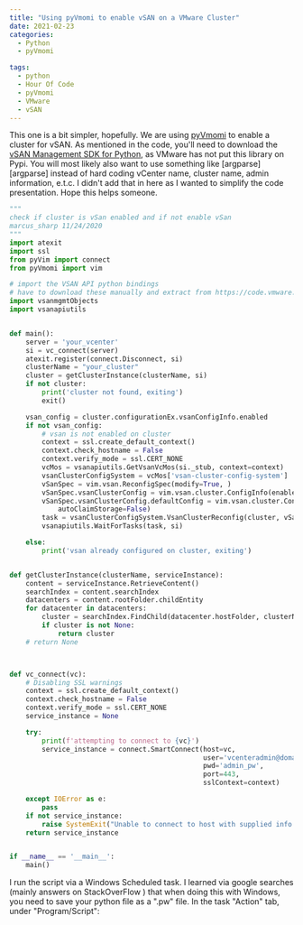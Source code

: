 ```yaml
---
title: "Using pyVmomi to enable vSAN on a VMware Cluster"
date: 2021-02-23
categories:
  - Python
  - pyVmomi

tags:
  - python
  - Hour Of Code
  - pyVmomi
  - VMware
  - vSAN
---
```


This one is a bit simpler, hopefully.  We are using [pyVmomi][pyvmomi] to enable a cluster for vSAN.  As mentioned in 
the code, you'll need to download the [vSAN Management SDK for Python][vSAN], as VMware has not put this library on Pypi.
You will most likely also want to use something like [argparse][argparse] instead of hard coding vCenter name, cluster name,
admin information, e.t.c.  I didn't add that in here as I wanted to simplify the code presentation.  Hope this helps someone.



```python
"""
check if cluster is vSan enabled and if not enable vSan
marcus_sharp 11/24/2020
"""
import atexit
import ssl
from pyVim import connect
from pyVmomi import vim

# import the VSAN API python bindings
# have to download these manually and extract from https://code.vmware.com/web/sdk/7.0%20U1/vsan-python
import vsanmgmtObjects
import vsanapiutils


def main():
    server = 'your_vcenter'
    si = vc_connect(server)
    atexit.register(connect.Disconnect, si)
    clusterName = "your_cluster"
    cluster = getClusterInstance(clusterName, si)
    if not cluster:
        print('cluster not found, exiting')
        exit()

    vsan_config = cluster.configurationEx.vsanConfigInfo.enabled
    if not vsan_config:
        # vsan is not enabled on cluster
        context = ssl.create_default_context()
        context.check_hostname = False
        context.verify_mode = ssl.CERT_NONE
        vcMos = vsanapiutils.GetVsanVcMos(si._stub, context=context)
        vsanClusterConfigSystem = vcMos['vsan-cluster-config-system']
        vSanSpec = vim.vsan.ReconfigSpec(modify=True, )
        vSanSpec.vsanClusterConfig = vim.vsan.cluster.ConfigInfo(enabled=True)
        vSanSpec.vsanClusterConfig.defaultConfig = vim.vsan.cluster.ConfigInfo.HostDefaultInfo(
            autoClaimStorage=False)
        task = vsanClusterConfigSystem.VsanClusterReconfig(cluster, vSanSpec)
        vsanapiutils.WaitForTasks(task, si)

    else:
        print('vsan already configured on cluster, exiting')


def getClusterInstance(clusterName, serviceInstance):
    content = serviceInstance.RetrieveContent()
    searchIndex = content.searchIndex
    datacenters = content.rootFolder.childEntity
    for datacenter in datacenters:
        cluster = searchIndex.FindChild(datacenter.hostFolder, clusterName)
        if cluster is not None:
            return cluster
    # return None



def vc_connect(vc):
    # Disabling SSL warnings
    context = ssl.create_default_context()
    context.check_hostname = False
    context.verify_mode = ssl.CERT_NONE
    service_instance = None

    try:
        print(f'attempting to connect to {vc}')
        service_instance = connect.SmartConnect(host=vc,
                                                user='vcenteradmin@domain.com',
                                                pwd='admin_pw',
                                                port=443,
                                                sslContext=context)

    except IOError as e:
        pass
    if not service_instance:
        raise SystemExit("Unable to connect to host with supplied info.")
    return service_instance


if __name__ == '__main__':
    main()

```





I run the script via a Windows Scheduled task.  I learned via google searches (mainly answers on StackOverFlow ) that when doing this with Windows, you need to save your python file as a ".pw" file. In the task "Action" tab, under "Program/Script":


[pyVmomi]:https://github.com/vmware/pyvmomi
[vSAN]:https://code.vmware.com/web/sdk/7.0%20U1/vsan-python



